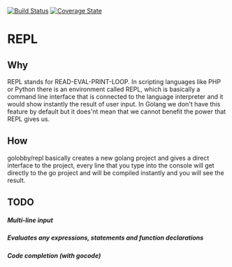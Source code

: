 [![Build Status](https://travis-ci.org/golobby/repl.svg?branch=master)](https://travis-ci.org/golobby/repl)
[![Coverage State](https://coveralls.io/repos/github/golobby/repl/badge.svg?branch=master)](https://coveralls.io/github/golobby/repl)
# REPL
## Why
REPL stands for READ-EVAL-PRINT-LOOP. In scripting languages like PHP or Python there is an environment called REPL, which is 
basically a command line interface that is connected to the language interpreter and it would show instantly the result of 
user input. In Golang we don't have this feature by default but it does'nt mean that we cannot benefit the power that REPL gives
us.

## How
golobby/repl basically creates a new golang project and gives a direct interface to the project, every line that you type into the 
console will get directly to the go project and will be compiled instantly and you will see the result.

## TODO
##### Multi-line input
##### Evaluates any expressions, statements and function declarations
##### Code completion (with gocode)
